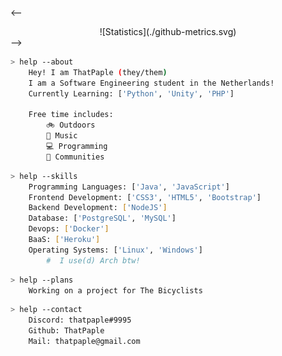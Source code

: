 <--
<div align="center">
![Statistics](./github-metrics.svg)
</div>
-->

````bash
> help --about
    Hey! I am ThatPaple (they/them)
    I am a Software Engineering student in the Netherlands!
    Currently Learning: ['Python', 'Unity', 'PHP']
    
    Free time includes:
        🚲 Outdoors
        🎼 Music
        💻 Programming
        🧾 Communities
````

````bash
> help --skills 
    Programming Languages: ['Java', 'JavaScript']
    Frontend Development: ['CSS3', 'HTML5', 'Bootstrap']    
    Backend Development: ['NodeJS']
    Database: ['PostgreSQL', 'MySQL']
    Devops: ['Docker']
    BaaS: ['Heroku']
    Operating Systems: ['Linux', 'Windows']
        #  I use(d) Arch btw!
````

````bash
> help --plans 
    Working on a project for The Bicyclists
````

````bash
> help --contact
    Discord: thatpaple#9995
    Github: ThatPaple
    Mail: thatpaple@gmail.com
````
